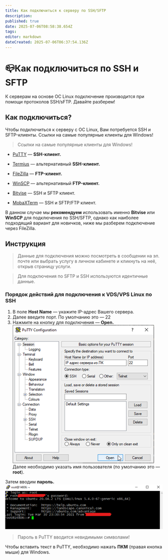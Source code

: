 ```yaml
---
title: Как подключиться к серверу по SSH/SFTP
description: 
published: true
date: 2025-07-06T08:58:38.654Z
tags: 
editor: markdown
dateCreated: 2025-07-06T06:37:54.136Z
---
```


# 📪Как подключиться по SSH и SFTP
К серверам на основе ОС Linux подключение производится при помощи протоколов SSH/sFTP. Давайте разберем!
## Как подключиться?
Чтобы подключиться к серверу с ОС Linux, Вам потребуется SSH и SFTP-клиенты.
Ссылки на самые популярные клиенты для Windows!

> Ссылки на самые популярные клиенты для Windows!

- [PuTTY](https://the.earth.li/~sgtatham/putty/latest/w32/putty.exe) — **SSH-клиент.**

- [Termius](https://termius.com/free-ssh-client-for-windows) — альтернативный **SSH-клиент.**

- [FileZilla](https://filezilla.ru/) — **FTP-клиент.**

- [WinSCP](https://winscp.net/eng/download.php) — альтернативный **FTP-клиент.**

- [Bitvise](https://bitvise.com/ssh-client-download) — SSH и SFTP клиент.

- [MobaXTerm](https://mobaxterm.mobatek.net/download-home-edition.html) — SSH и SFTP/FTP клиент.

В данном случае мы **рекомендуем** использовать именно **Bitvise** или **WinSCP** для подключения по SSH/SFTP, однако как наиболее подходящий вариант для новичков, ниже мы разберем подключение через FileZilla.
## Инструкция
> Данные для подключения можно посмотреть в сообщении на эл. почте или выбрать услугу в личном кабинете и кликнуть на неё, открыв страницу услуги.

> Для подключения по SFTP и SSH используются идентичные данные.
### Порядок действий для подключения к VDS/VPS Linux по SSH
1. В поле **Host Name** — укажите IP-адрес Вашего сервера.
2. Далее введите порт. По умолчанию это — 22
3. Нажмите на кнопку для подключения — **Open.**
![putty_sopx8qrdn5.png](/putty_sopx8qrdn5.png)
Далее необходимо указать имя пользователя (по умолчанию это — **root**). 

Затем вводим **пароль.**
![image.jpg](/image.jpg)
> Пароль в PuTTY вводится невидимыми символами!

Чтобы вставить текст в PuTTY, необходимо нажать **ПКМ** (правая кнопка мыши) для Windows.